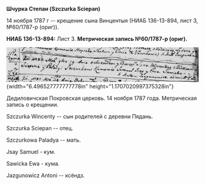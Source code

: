 **Шчурка Степан (Szczurka Sciepan)**

14 ноября 1787 г -- крещение сына Винцентыя (НИАБ 136-13-894, лист 3,
№60/1787-р (ориг)).

**НИАБ 136-13-894:** Лист 3. **Метрическая запись №60/1787-р (ориг).**

![](./media/631d88751fe8b6e681aa68ae72df52106e66df74.png){width="6.496527777777778in"
height="1.1707020997375328in"}

Дедиловичская Покровская церковь. 14 ноября 1787 года. Метрическая
запись о крещении.

Szczurka Wincenty -- сын родителей с деревни Пядань.

Szczurka Sciepan -- отец.

Szczurkowa Paladya -- мать.

Jsay Samuel - кум.

Sawicka Ewa - кума.

Jazgunowicz Antoni -- ксёндз.
